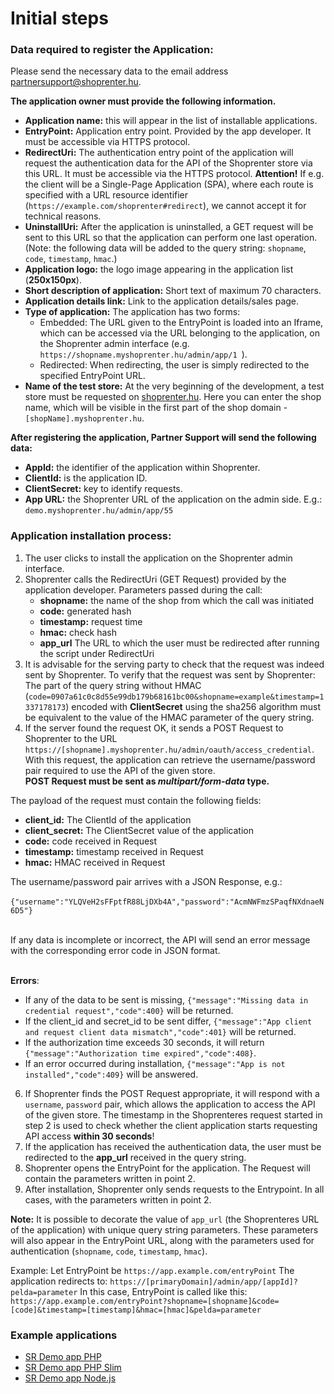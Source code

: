 # Initial steps

### Data required to register the Application:

Please send the necessary data to the email address partnersupport@shoprenter.hu.

**The application owner must provide the following information.**
- **Application name:** this will appear in the list of installable applications.
- **EntryPoint:** Application entry point. Provided by the app developer. It must be accessible via HTTPS protocol.
- **RedirectUri:** The authentication entry point of the application will request the authentication data for the API of the Shoprenter store via this URL. It must be accessible via the HTTPS protocol.
  **Attention!** If e.g. the client will be a Single-Page Application (SPA), where each route is specified with a URL resource identifier (`https://example.com/shoprenter#redirect`), we cannot accept it for technical reasons.
- **UninstallUri:** After the application is uninstalled, a GET request will be sent to this URL so that the application can perform one last operation.
  (Note: the following data will be added to the query string: `shopname`, `code`, `timestamp`, `hmac`.)
- **Application logo:** the logo image appearing in the application list (**250x150px**).
- **Short description of application:** Short text of maximum 70 characters.
- **Application details link:** Link to the application details/sales page.
- **Type of application:** The application has two forms:
    - Embedded: The URL given to the EntryPoint is loaded into an Iframe, which can be accessed via the URL belonging to the application, on the Shoprenter admin interface (e.g. `https://shopname.myshoprenter.hu/admin/app/1 `).
    - Redirected: When redirecting, the user is simply redirected to the specified EntryPoint URL.
- **Name of the test store:** At the very beginning of the development, a test store must be requested on [shoprenter.hu](https://www.shoprenter.hu/tesztigenyles/?devstore=1).
  Here you can enter the shop name, which will be visible in the first part of the shop domain - `[shopName].myshoprenter.hu`.

**After registering the application, Partner Support will send the following data:**
- **AppId:** the identifier of the application within Shoprenter.
- **ClientId:** is the application ID.
- **ClientSecret:** key to identify requests.
- **App URL:** the Shoprenter URL of the application on the admin side. E.g.: `demo.myshoprenter.hu/admin/app/55`

### Application installation process:
1. The user clicks to install the application on the Shoprenter admin interface.
2. Shoprenter calls the RedirectUri (GET Request) provided by the application developer.
   Parameters passed during the call:
    - **shopname:** the name of the shop from which the call was initiated
    - **code:** generated hash
    - **timestamp:** request time
    - **hmac:** check hash
    - **app_url** The URL to which the user must be redirected after running the script under RedirectUri
3. It is advisable for the serving party to check that the request was indeed sent by Shoprenter.
   To verify that the request was sent by Shoprenter:
   The part of the query string without HMAC (`code=0907a61c0c8d55e99db179b68161bc00&shopname=example&timestamp=1337178173`) encoded with **ClientSecret** using the sha256 algorithm must be equivalent to the value of the HMAC parameter of the query string.
4. If the server found the request OK, it sends a POST Request to Shoprenter to the URL `https://[shopname].myshoprenter.hu/admin/oauth/access_credential`. With this request, the application can retrieve the username/password pair required to use the API of the given store.<br>
   **POST Request must be sent as _multipart/form-data_ type.**<br>

The payload of the request must contain the following fields:
- **client_id:** The ClientId of the application
- **client_secret:** The ClientSecret value of the application
- **code:** code received in Request
- **timestamp:** timestamp received in Request
- **hmac:** HMAC received in Request

The username/password pair arrives with a JSON Response, e.g.:<br><br>
`{"username":"YLQVeH2sFFptfR88LjDXb4A","password":"AcmNWFmzSPaqfNXdnaeN6D5"}` <br><br>

If any data is incomplete or incorrect, the API will send an error message with the corresponding error code in JSON format.

<br>**Errors**:
- If any of the data to be sent is missing, `{"message":"Missing data in credential request","code":400}` will be returned.
- If the client_id and secret_id to be sent differ, `{"message":"App client and request client data mismatch","code":401}` will be returned.
- If the authorization time exceeds 30 seconds, it will return `{"message":"Authorization time expired","code":408}`.
- If an error occurred during installation, `{"message":"App is not installed","code":409}` will be answered.
6. If Shoprenter finds the POST Request appropriate, it will respond with a `username`, `password` pair, which allows the application to access the API of the given store.
   The timestamp in the Shoprenteres request started in step 2 is used to check whether the client application starts requesting API access **within 30 seconds**!
7. If the application has received the authentication data, the user must be redirected to the **app_url** received in the query string.
8. Shoprenter opens the EntryPoint for the application. The Request will contain the parameters written in point 2.
9. After installation, Shoprenter only sends requests to the Entrypoint. In all cases, with the parameters written in point 2.

**Note:** It is possible to decorate the value of `app_url` (the Shoprenteres URL of the application) with unique query string parameters.
These parameters will also appear in the EntryPoint URL, along with the parameters used for authentication (`shopname`, `code`, `timestamp`, `hmac`).

Example:
Let EntryPoint be `https://app.example.com/entryPoint`
The application redirects to: `https://[primaryDomain]/admin/app/[appId]?pelda=parameter`
In this case, EntryPoint is called like this: `https://app.example.com/entryPoint?shopname=[shopname]&code=[code]&timestamp=[timestamp]&hmac=[hmac]&pelda=parameter`

### Example applications
- [SR Demo app PHP](https://github.com/Shoprenter/sr-demo-app-php)
- [SR Demo app PHP Slim](https://github.com/Shoprenter/sr-demo-app-php-slim)
- [SR Demo app Node.js](https://github.com/Shoprenter/sr-demo-app-node)
